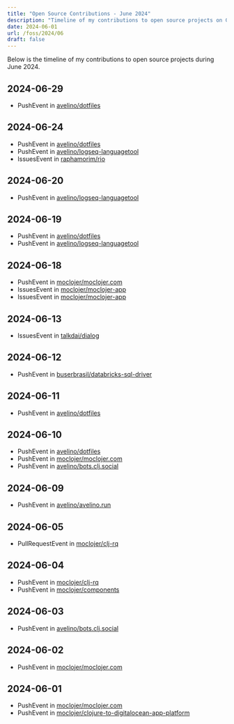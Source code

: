 ```yaml
---
title: "Open Source Contributions - June 2024"
description: "Timeline of my contributions to open source projects on GitHub during June 2024."
date: 2024-06-01
url: /foss/2024/06
draft: false
---
```


Below is the timeline of my contributions to open source projects during June 2024.

## 2024-06-29

- PushEvent in [avelino/dotfiles](https://github.com/avelino/dotfiles)

## 2024-06-24

- PushEvent in [avelino/dotfiles](https://github.com/avelino/dotfiles)
- PushEvent in [avelino/logseq-languagetool](https://github.com/avelino/logseq-languagetool)
- IssuesEvent in [raphamorim/rio](https://github.com/raphamorim/rio)

## 2024-06-20

- PushEvent in [avelino/logseq-languagetool](https://github.com/avelino/logseq-languagetool)

## 2024-06-19

- PushEvent in [avelino/dotfiles](https://github.com/avelino/dotfiles)
- PushEvent in [avelino/logseq-languagetool](https://github.com/avelino/logseq-languagetool)

## 2024-06-18

- PushEvent in [moclojer/moclojer.com](https://github.com/moclojer/moclojer.com)
- IssuesEvent in [moclojer/moclojer-app](https://github.com/moclojer/moclojer-app)
- IssuesEvent in [moclojer/moclojer-app](https://github.com/moclojer/moclojer-app)

## 2024-06-13

- IssuesEvent in [talkdai/dialog](https://github.com/talkdai/dialog)

## 2024-06-12

- PushEvent in [buserbrasil/databricks-sql-driver](https://github.com/buserbrasil/databricks-sql-driver)

## 2024-06-11

- PushEvent in [avelino/dotfiles](https://github.com/avelino/dotfiles)

## 2024-06-10

- PushEvent in [avelino/dotfiles](https://github.com/avelino/dotfiles)
- PushEvent in [moclojer/moclojer.com](https://github.com/moclojer/moclojer.com)
- PushEvent in [avelino/bots.clj.social](https://github.com/avelino/bots.clj.social)

## 2024-06-09

- PushEvent in [avelino/avelino.run](https://github.com/avelino/avelino.run)

## 2024-06-05

- PullRequestEvent in [moclojer/clj-rq](https://github.com/moclojer/clj-rq)

## 2024-06-04

- PushEvent in [moclojer/clj-rq](https://github.com/moclojer/clj-rq)
- PushEvent in [moclojer/components](https://github.com/moclojer/components)

## 2024-06-03

- PushEvent in [avelino/bots.clj.social](https://github.com/avelino/bots.clj.social)

## 2024-06-02

- PushEvent in [moclojer/moclojer.com](https://github.com/moclojer/moclojer.com)

## 2024-06-01

- PushEvent in [moclojer/moclojer.com](https://github.com/moclojer/moclojer.com)
- PushEvent in [moclojer/clojure-to-digitalocean-app-platform](https://github.com/moclojer/clojure-to-digitalocean-app-platform)

